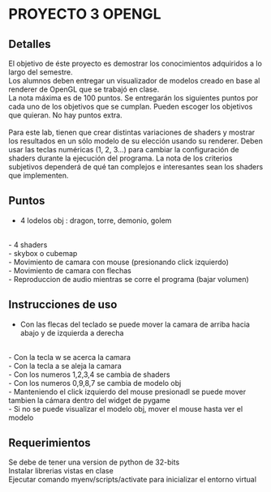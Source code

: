 # PROYECTO 3 OPENGL

## Detalles
El objetivo de éste proyecto es demostrar los conocimientos adquiridos a lo largo del semestre.
<br>
Los alumnos deben entregar un visualizador de modelos creado en base al renderer de OpenGL que se trabajó en clase.
<br>
La nota máxima es de 100 puntos. Se entregarán los siguientes puntos por cada uno de los objetivos que se cumplan. Pueden escoger los objetivos que quieran. No hay puntos extra.
<br>
<br>
Para este lab, tienen que crear distintas variaciones de shaders y mostrar los resultados en un sólo modelo de su elección usando su renderer. Deben usar las teclas numéricas (1, 2, 3...) para cambiar la configuración de shaders durante la ejecución del programa. La nota de los criterios subjetivos dependerá de qué tan complejos e interesantes sean los shaders que implementen.

## Puntos
- 4 lodelos obj : dragon, torre, demonio, golem
<br>
- 4 shaders
<br>
- skybox o cubemap
<br>
- Movimiento de camara con mouse (presionando click izquierdo) 
<br>
- Movimiento de camara con flechas
<br>
- Reproduccion de audio mientras se corre el programa (bajar volumen) 

## Instrucciones de uso
- Con las flecas del teclado se puede mover la camara de arriba hacia abajo y de izquierda a derecha 
<br>
- Con la tecla w se acerca la camara 
<br>
- Con la tecla a se aleja la camara 
<br>
- Con los numeros 1,2,3,4 se cambia de shaders 
<br>
- Con los numeros 0,9,8,7 se cambia de modelo obj
<br>
- Manteniendo el click izquierdo del mouse presionadl se puede mover tambien la cámara dentro del widget de pygame 
<br>
- Si no se puede visualizar el modelo obj, mover el mouse hasta ver el modelo


## Requerimientos 
Se debe de tener una version de python de 32-bits
<br>
Instalar librerias vistas en clase 
<br>
Ejecutar comando myenv/scripts/activate para inicializar el entorno virtual